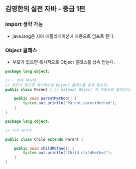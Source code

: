 ## 김영한의 실전 자바 - 중급 1편


### import 생략 가능
- java.lang은 자바 애플리케이션에 자동으로 임포트 된다. 

### Object 클래스
- 부모가 없으면 묵시적으로 Object 클래스를 상속 받는다.


```java
package lang.object;

// - 이게 묵시적.
// 부모가 없으면 묵시적으로 Object 클래스를 상속 받는다.
public class Parent { // extends Object 가 자동으로 들어간다.

    public void parentMethod() {
        System.out.println("Parent.parentMethod");
    }
}

```
```java
package lang.object;

// 이거 명시적.

public class Child extends Parent {

    public void childMethod() {
        System.out.println("Child.childMethod");
    }
}


```